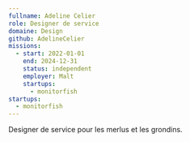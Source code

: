 ```yaml
---
fullname: Adeline Celier
role: Designer de service
domaine: Design
github: AdelineCelier
missions:
  - start: 2022-01-01
    end: 2024-12-31
    status: independent
    employer: Malt
    startups:
      - monitorfish
startups:
  - monitorfish
---
```

Designer de service pour les merlus et les grondins.
